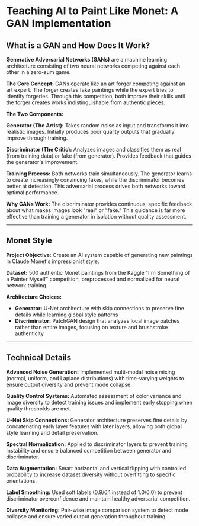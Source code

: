 # Teaching AI to Paint Like Monet: A GAN Implementation

## What is a GAN and How Does It Work?

**Generative Adversarial Networks (GANs)** are a machine learning architecture consisting of two neural networks competing against each other in a zero-sum game.

**The Core Concept:**
GANs operate like an art forger competing against an art expert. The forger creates fake paintings while the expert tries to identify forgeries. Through this competition, both improve their skills until the forger creates works indistinguishable from authentic pieces.

**The Two Components:**

**Generator (The Artist):** Takes random noise as input and transforms it into realistic images. Initially produces poor quality outputs that gradually improve through training.

**Discriminator (The Critic):** Analyzes images and classifies them as real (from training data) or fake (from generator). Provides feedback that guides the generator's improvement.

**Training Process:** Both networks train simultaneously. The generator learns to create increasingly convincing fakes, while the discriminator becomes better at detection. This adversarial process drives both networks toward optimal performance.

**Why GANs Work:** The discriminator provides continuous, specific feedback about what makes images look "real" or "fake." This guidance is far more effective than training a generator in isolation without quality assessment.

---

## Monet Style

**Project Objective:** Create an AI system capable of generating new paintings in Claude Monet's impressionist style.

**Dataset:** 500 authentic Monet paintings from the Kaggle "I'm Something of a Painter Myself" competition, preprocessed and normalized for neural network training.

**Architecture Choices:**

- **Generator:** U-Net architecture with skip connections to preserve fine details while learning global style patterns
- **Discriminator:** PatchGAN design that analyzes local image patches rather than entire images, focusing on texture and brushstroke authenticity

---

## Technical Details

**Advanced Noise Generation:** Implemented multi-modal noise mixing (normal, uniform, and Laplace distributions) with time-varying weights to ensure output diversity and prevent mode collapse.

**Quality Control Systems:** Automated assessment of color variance and image diversity to detect training issues and implement early stopping when quality thresholds are met.

**U-Net Skip Connections:** Generator architecture preserves fine details by concatenating early layer features with later layers, allowing both global style learning and detail preservation.

**Spectral Normalization:** Applied to discriminator layers to prevent training instability and ensure balanced competition between generator and discriminator.

**Data Augmentation:** Smart horizontal and vertical flipping with controlled probability to increase dataset diversity without overfitting to specific orientations.

**Label Smoothing:** Used soft labels (0.9/0.1 instead of 1.0/0.0) to prevent discriminator overconfidence and maintain healthy adversarial competition.

**Diversity Monitoring:** Pair-wise image comparison system to detect mode collapse and ensure varied output generation throughout training.
